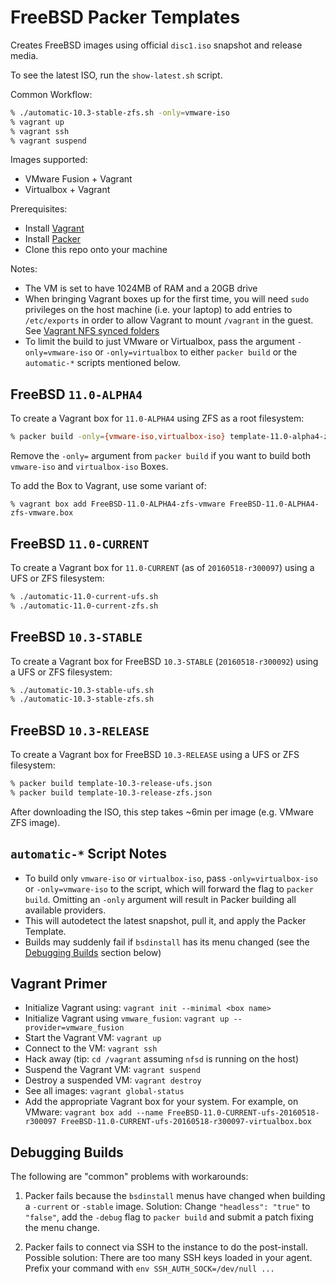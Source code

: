 # FreeBSD Packer Templates

Creates FreeBSD images using official `disc1.iso` snapshot and release media.

To see the latest ISO, run the `show-latest.sh` script.

Common Workflow:
```sh
% ./automatic-10.3-stable-zfs.sh -only=vmware-iso
% vagrant up
% vagrant ssh
% vagrant suspend
```

Images supported:
* VMware Fusion + Vagrant
* Virtualbox + Vagrant

Prerequisites:
* Install [Vagrant](https://www.vagrantup.com)
* Install [Packer](https://www.packer.io/)
* Clone this repo onto your machine

Notes:
* The VM is set to have 1024MB of RAM and a 20GB drive
* When bringing Vagrant boxes up for the first time, you will need `sudo`
  privileges on the host machine (i.e. your laptop) to add entries to
  `/etc/exports` in order to allow Vagrant to mount `/vagrant` in the guest.
  See
  [Vagrant NFS synced folders](https://docs.vagrantup.com/v2/synced-folders/nfs.html)
* To limit the build to just VMware or Virtualbox, pass the argument
  `-only=vmware-iso` or `-only=virtualbox` to either `packer build` or the
  `automatic-*` scripts mentioned below.

## FreeBSD `11.0-ALPHA4`

To create a Vagrant box for `11.0-ALPHA4` using ZFS as a root filesystem:

```sh
% packer build -only={vmware-iso,virtualbox-iso} template-11.0-alpha4-zfs.json
```

Remove the `-only=` argument from `packer build` if you want to build both
`vmware-iso` and `virtualbox-iso` Boxes.

To add the Box to Vagrant, use some variant of:

```
% vagrant box add FreeBSD-11.0-ALPHA4-zfs-vmware FreeBSD-11.0-ALPHA4-zfs-vmware.box
```

## FreeBSD `11.0-CURRENT`

To create a Vagrant box for `11.0-CURRENT` (as of `20160518-r300097`) using a
UFS or ZFS filesystem:

```sh
% ./automatic-11.0-current-ufs.sh
% ./automatic-11.0-current-zfs.sh
```

## FreeBSD `10.3-STABLE`

To create a Vagrant box for FreeBSD `10.3-STABLE` (`20160518-r300092`) using
a UFS or ZFS filesystem:

```sh
% ./automatic-10.3-stable-ufs.sh
% ./automatic-10.3-stable-zfs.sh
```

## FreeBSD `10.3-RELEASE`

To create a Vagrant box for FreeBSD `10.3-RELEASE` using a UFS or ZFS
filesystem:

```sh
% packer build template-10.3-release-ufs.json
% packer build template-10.3-release-zfs.json
```

After downloading the ISO, this step takes ~6min per image (e.g. VMware ZFS
image).

## `automatic-*` Script Notes

* To build only `vmware-iso` or `virtualbox-iso`, pass `-only=virtualbox-iso`
  or `-only=vmware-iso` to the script, which will forward the flag to `packer
  build`.  Omitting an `-only` argument will result in Packer building all
  available providers.
* This will autodetect the latest snapshot, pull it, and apply the Packer
  Template.
* Builds may suddenly fail if `bsdinstall` has its menu changed (see the
  [Debugging Builds](#debugging-builds) section below)

## Vagrant Primer

* Initialize Vagrant using: `vagrant init --minimal <box name>`
* Initialize Vagrant using `vmware_fusion`: `vagrant up --provider=vmware_fusion`
* Start the Vagrant VM: `vagrant up`
* Connect to the VM: `vagrant ssh`
* Hack away (tip: `cd /vagrant` assuming `nfsd` is running on the host)
* Suspend the Vagrant VM: `vagrant suspend`
* Destroy a suspended VM: `vagrant destroy`
* See all images: `vagrant global-status`
* Add the appropriate Vagrant box for your system.  For example, on VMware:
  `vagrant box add --name FreeBSD-11.0-CURRENT-ufs-20160518-r300097 FreeBSD-11.0-CURRENT-ufs-20160518-r300097-virtualbox.box`

## Debugging Builds

The following are "common" problems with workarounds:

1. Packer fails because the `bsdinstall` menus have changed when building a
   `-current` or `-stable` image.  Solution: Change `"headless": "true"` to
   `"false"`, add the `-debug` flag to `packer build` and submit a patch
   fixing the menu change.

2. Packer fails to connect via SSH to the instance to do the post-install.
   Possible solution: There are too many SSH keys loaded in your agent.
   Prefix your command with `env SSH_AUTH_SOCK=/dev/null ...`
